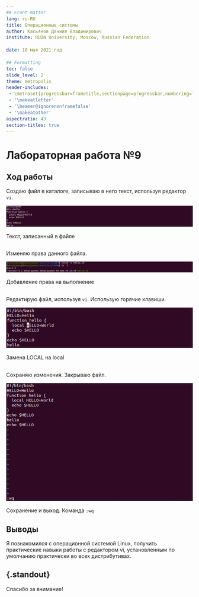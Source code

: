 ```yaml
---
## Front matter
lang: ru-RU
title: Операционные системы 
author: Касьянов Даниил Владимирович
institute: RUDN University, Moscow, Russian Federation

date: 18 мая 2021 год

## Formatting
toc: false
slide_level: 2
theme: metropolis
header-includes: 
 - \metroset{progressbar=frametitle,sectionpage=progressbar,numbering=fraction}
 - '\makeatletter'
 - '\beamer@ignorenonframefalse'
 - '\makeatother'
aspectratio: 43
section-titles: true
---
```


# Лабораторная работа №9

## Ход работы

Создаю файл в каталоге, записываю в него текст, используя редактор `vi`.

![](image09/4.png)

Текст, записанный в файле

##

Изменяю права данного файла.

![](image09/7.png)

Добавление права на выполнение

##

Редактирую файл, используя `vi`. Использую горячие клавиши.

![](image09/13.png)

Замена LOCAL на local

##

Сохраняю изменения. Закрываю файл.

![](image09/18.png)

Сохранение и выход. Команда `:wq`

## Выводы

Я познакомился с операционной системой Linux, получить практические навыки работы с редактором vi, установленным по умолчанию практически во всех дистрибутивах.

## {.standout}

Спасибо за внимание!
